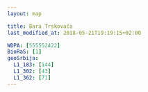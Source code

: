 ```yaml
---
layout: map

title: Bara Trskovača
last_modified_at: 2018-05-21T19:19:15+02:00

WDPA: [555552422]
BioRaS: [1]
geoSrbija:
  L1_183: [144]
  L1_302: [43]
  L1_362: [71]
---
```

